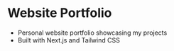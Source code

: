 # Website Portfolio

- Personal website portfolio showcasing my projects
- Built with Next.js and Tailwind CSS
